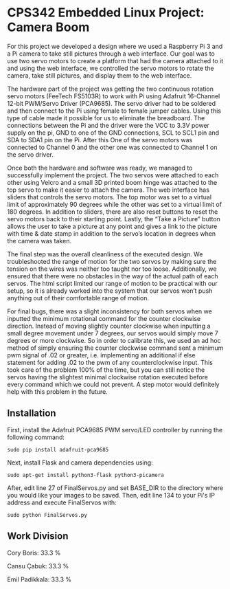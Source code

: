 # CPS342 Embedded Linux Project: Camera Boom

For this project we developed a design where we used a Raspberry Pi 3 and a Pi camera to take still pictures through a web interface. Our goal was to use two servo motors to create a platform that had the camera attached to it and using the web interface, we controlled the servo motors to rotate the camera, take still pictures, and display them to the web interface.

The hardware part of the project was getting the two continuous rotation servo motors (FeeTech FS5103R) to work with Pi using Adafruit 16-Channel 12-bit PWM/Servo Driver (PCA9685). The servo driver had to be soldered and then connect to the Pi using female to female jumper cables. Using this type of cable made it possible for us to eliminate the breadboard. The connections between the Pi and the driver were the VCC to 3.3V power supply on the pi, GND to one of the GND connections, SCL to SCL1 pin and SDA to SDA1 pin on the Pi. After this One of the servo motors was connected to Channel 0 and the other one was connected to Channel 1 on the servo driver. 

Once both the hardware and software was ready, we managed to successfully implement the project. The two servos were attached to each other using Velcro and a small 3D printed boom hinge was attached to the top servo to make it easier to attach the camera. The web interface has sliders that controls the servo motors. The top motor was set to a virtual limit of approximately 90 degrees while the other was set to a virtual limit of  180 degrees. In addition to sliders, there are also reset buttons to reset the servo motors back to their starting point. Lastly, the “Take a Picture” button allows the user to take a picture at any point and gives a link to the picture with time & date stamp in addition to the servo’s location in degrees when the camera was taken. 

The final step was the overall cleanliness of the executed design. We troubleshooted the range of motion for the two servos by making sure the tension on the wires was neither too taught nor too loose. Additionally, we ensured that there were no obstacles in the way of the actual path of each servos. The html script limited our range of motion to be practical with our setup, so it is already worked into the system that our servos won’t push anything out of their comfortable range of motion. 

For final bugs, there was a slight inconsistency for both servos when we inputted the minimum rotational command for the counter clockwise direction. Instead of moving slightly counter clockwise when inputting a small degree movement under 7 degrees, our servos would simply move 7 degrees or more clockwise. So in order to calibrate this, we used an ad hoc method of simply ensuring the counter clockwise command sent a minimum pwm signal of .02 or greater, i.e. implementing an additional if else statement for adding .02 to the pwm of any counterclockwise input. This took care of the problem 100% of the time, but you can still notice the servos having the slightest minimal clockwise rotation executed before every command which we could not prevent. A step motor would definitely help with this problem in the future.


## Installation

First, install the Adafruit PCA9685 PWM servo/LED controller by running the following command:

	sudo pip install adafruit-pca9685

Next, install Flask and camera dependencies using:

	sudo apt-get install python3-flask python3-picamera

After, edit line 27 of FinalServos.py and set BASE_DIR to the directory where you would like your images to be saved. Then, edit line 134 to your Pi's IP address and execute FinalServos with:

	sudo python FinalServos.py


## Work Division

Cory Boris: 33.3 %

Cansu Çabuk: 33.3 %

Emil Padikkala: 33.3 %
